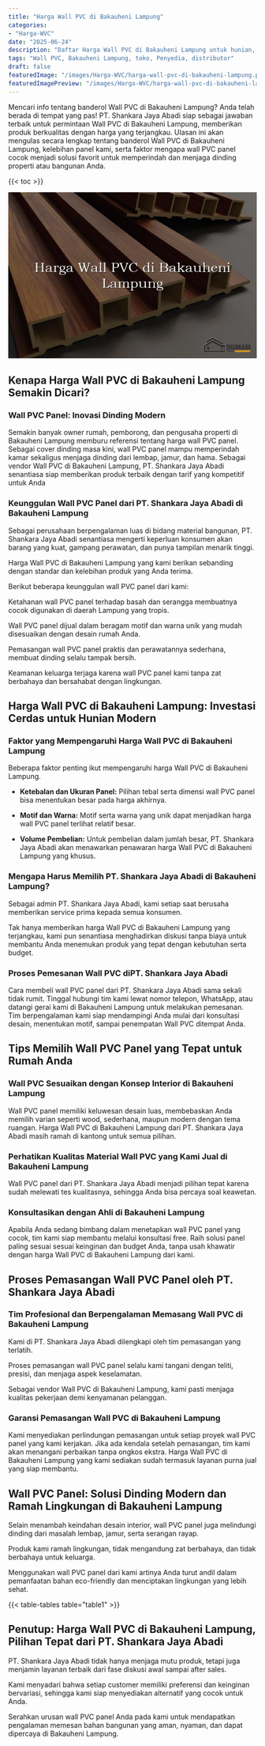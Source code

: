 ```yaml
---
title: "Harga Wall PVC di Bakauheni Lampung"
categories:
- "Harga-WVC"
date: "2025-06-24"
description: "Daftar Harga Wall PVC di Bakauheni Lampung untuk hunian, kantor, serta gerai. Material terbaik, beragam motif, warna elegan, dengan jasa penempatan ditangani oleh tim profesional dan garansi resmi!|Servis distribusi Wall PVC di Bakauheni Lampung bagi keperluan hunian, perkantoran, atau ritel, beserta panel unggulan dan instalasi oleh tim ahli serta kepastian resmi.|Alternatif Wall PVC di Bakauheni Lampung yang andal untuk tempat tinggal, kantor, dan ritel, bersama produk terbaik dan pemasangan oleh tim profesional serta jaminan resmi.|Penjualan Wall PVC di Bakauheni Lampung untuk hunian, perkantoran, dan gerai, dengan material terbaik dan instalasi dikerjakan oleh tenaga ahli berpengalaman, disertai beserta garansi resmi.}"
tags: "Wall PVC, Bakauheni Lampung, toko, Penyedia, distributor"
draft: false
featuredImage: "/images/Harga-WVC/harga-wall-pvc-di-bakauheni-lampung.png"
featuredImagePreview: "/images/Harga-WVC/harga-wall-pvc-di-bakauheni-lampung.png"
---
```


Mencari info tentang banderol Wall PVC di Bakauheni Lampung? Anda telah berada di tempat yang pas! PT. Shankara Jaya Abadi siap sebagai jawaban terbaik untuk permintaan Wall PVC di Bakauheni Lampung, memberikan produk berkualitas dengan harga yang terjangkau. Ulasan ini akan mengulas secara lengkap tentang banderol Wall PVC di Bakauheni Lampung, kelebihan panel kami, serta faktor mengapa wall PVC panel cocok menjadi solusi favorit untuk memperindah dan menjaga dinding properti atau bangunan Anda.

{{< toc >}}

![Harga Wall PVC di Bakauheni Lampung](/images/Harga-WVC/Harga-Wall-PVC-di-Bakauheni-Lampung.png)

## Kenapa Harga Wall PVC di Bakauheni Lampung Semakin Dicari?

### Wall PVC Panel: Inovasi Dinding Modern

Semakin banyak owner rumah, pemborong, dan pengusaha properti di Bakauheni Lampung memburu referensi tentang harga wall PVC panel. Sebagai cover dinding masa kini, wall PVC panel mampu memperindah kamar sekaligus menjaga dinding dari lembap, jamur, dan hama. Sebagai vendor Wall PVC di Bakauheni Lampung, PT. Shankara Jaya Abadi senantiasa siap memberikan produk terbaik dengan tarif yang kompetitif untuk Anda

### Keunggulan Wall PVC Panel dari PT. Shankara Jaya Abadi di Bakauheni Lampung

Sebagai perusahaan berpengalaman luas di bidang material bangunan, PT. Shankara Jaya Abadi senantiasa mengerti keperluan konsumen akan barang yang kuat, gampang perawatan, dan punya tampilan menarik tinggi.

Harga Wall PVC di Bakauheni Lampung yang kami berikan sebanding dengan standar dan kelebihan produk yang Anda terima.

Berikut beberapa keunggulan wall PVC panel dari kami:

Ketahanan wall PVC panel terhadap basah dan serangga membuatnya cocok digunakan di daerah Lampung yang tropis.

Wall PVC panel dijual dalam beragam motif dan warna unik yang mudah disesuaikan dengan desain rumah Anda.

Pemasangan wall PVC panel praktis dan perawatannya sederhana, membuat dinding selalu tampak bersih.

Keamanan keluarga terjaga karena wall PVC panel kami tanpa zat berbahaya dan bersahabat dengan lingkungan.

## Harga Wall PVC di Bakauheni Lampung: Investasi Cerdas untuk Hunian Modern

### Faktor yang Mempengaruhi Harga Wall PVC di Bakauheni Lampung

Beberapa faktor penting ikut mempengaruhi harga Wall PVC di Bakauheni Lampung.

- **Ketebalan dan Ukuran Panel:** Pilihan tebal serta dimensi wall PVC panel bisa menentukan besar pada harga akhirnya.

- **Motif dan Warna:** Motif serta warna yang unik dapat menjadikan harga wall PVC panel terlihat relatif besar.

- **Volume Pembelian:** Untuk pembelian dalam jumlah besar, PT. Shankara Jaya Abadi akan menawarkan penawaran harga Wall PVC di Bakauheni Lampung yang khusus.

### Mengapa Harus Memilih PT. Shankara Jaya Abadi di Bakauheni Lampung?

Sebagai admin PT. Shankara Jaya Abadi, kami setiap saat berusaha memberikan service prima kepada semua konsumen.

Tak hanya memberikan harga Wall PVC di Bakauheni Lampung yang terjangkau, kami pun senantiasa menghadirkan diskusi tanpa biaya untuk membantu Anda menemukan produk yang tepat dengan kebutuhan serta budget.

### Proses Pemesanan Wall PVC diPT. Shankara Jaya Abadi

Cara membeli wall PVC panel dari PT. Shankara Jaya Abadi sama sekali tidak rumit. Tinggal hubungi tim kami lewat nomor telepon, WhatsApp, atau datangi gerai kami di Bakauheni Lampung untuk melakukan pemesanan. Tim berpengalaman kami siap mendampingi Anda mulai dari konsultasi desain, menentukan motif, sampai penempatan Wall PVC ditempat Anda.

## Tips Memilih Wall PVC Panel yang Tepat untuk Rumah Anda

### Wall PVC Sesuaikan dengan Konsep Interior di Bakauheni Lampung

Wall PVC panel memiliki keluwesan desain luas, membebaskan Anda memilih varian seperti wood, sederhana, maupun modern dengan tema ruangan. Harga Wall PVC di Bakauheni Lampung dari PT. Shankara Jaya Abadi masih ramah di kantong untuk semua pilihan.

### Perhatikan Kualitas Material Wall PVC yang Kami Jual di Bakauheni Lampung

Wall PVC panel dari PT. Shankara Jaya Abadi menjadi pilihan tepat karena sudah melewati tes kualitasnya, sehingga Anda bisa percaya soal keawetan.

### Konsultasikan dengan Ahli di Bakauheni Lampung

Apabila Anda sedang bimbang dalam menetapkan wall PVC panel yang cocok, tim kami siap membantu melalui konsultasi free. Raih solusi panel paling sesuai sesuai keinginan dan budget Anda, tanpa usah khawatir dengan harga Wall PVC di Bakauheni Lampung dari kami.

## Proses Pemasangan Wall PVC Panel oleh PT. Shankara Jaya Abadi

### Tim Profesional dan Berpengalaman Memasang Wall PVC di Bakauheni Lampung

Kami di PT. Shankara Jaya Abadi dilengkapi oleh tim pemasangan yang terlatih.

Proses pemasangan wall PVC panel selalu kami tangani dengan teliti, presisi, dan menjaga aspek keselamatan.

Sebagai vendor Wall PVC di Bakauheni Lampung, kami pasti menjaga kualitas pekerjaan demi kenyamanan pelanggan.

### Garansi Pemasangan Wall PVC di Bakauheni Lampung

Kami menyediakan perlindungan pemasangan untuk setiap proyek wall PVC panel yang kami kerjakan. Jika ada kendala setelah pemasangan, tim kami akan menangani perbaikan tanpa ongkos ekstra. Harga Wall PVC di Bakauheni Lampung yang kami sediakan sudah termasuk layanan purna jual yang siap membantu.

## Wall PVC Panel: Solusi Dinding Modern dan Ramah Lingkungan di Bakauheni Lampung

Selain menambah keindahan desain interior, wall PVC panel juga melindungi dinding dari masalah lembap, jamur, serta serangan rayap.

Produk kami ramah lingkungan, tidak mengandung zat berbahaya, dan tidak berbahaya untuk keluarga.

Menggunakan wall PVC panel dari kami artinya Anda turut andil dalam pemanfaatan bahan eco-friendly dan menciptakan lingkungan yang lebih sehat.

{{< table-tables table="table1" >}}

## Penutup: Harga Wall PVC di Bakauheni Lampung, Pilihan Tepat dari PT. Shankara Jaya Abadi

PT. Shankara Jaya Abadi tidak hanya menjaga mutu produk, tetapi juga menjamin layanan terbaik dari fase diskusi awal sampai after sales.

Kami menyadari bahwa setiap customer memiliki preferensi dan keinginan bervariasi, sehingga kami siap menyediakan alternatif yang cocok untuk Anda.

Serahkan urusan wall PVC panel Anda pada kami untuk mendapatkan pengalaman memesan bahan bangunan yang aman, nyaman, dan dapat dipercaya di Bakauheni Lampung.
